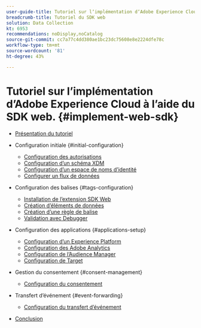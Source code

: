 ```yaml
---
user-guide-title: Tutoriel sur lʼimplémentation dʼAdobe Experience Cloud à lʼaide du SDK web
breadcrumb-title: Tutoriel du SDK web
solution: Data Collection
kt: 6953
recommendations: noDisplay,noCatalog
source-git-commit: cc7a77c4dd380ae1bc23dc75608e8e2224dfe78c
workflow-type: tm+mt
source-wordcount: '81'
ht-degree: 43%

---
```



# Tutoriel sur lʼimplémentation dʼAdobe Experience Cloud à lʼaide du SDK web. {#implement-web-sdk}

+ [Présentation du tutoriel](overview.md)
+ Configuration initiale {#initial-configuration}
   + [Configuration des autorisations](configure-permissions.md)
   + [Configuration d’un schéma XDM](configure-schemas.md)
   + [Configuration d’un espace de noms d’identité](configure-identities.md)
   + [Configurer un flux de données](configure-datastream.md)

+ Configuration des balises {#tags-configuration}
   + [Installation de l’extension SDK Web](install-web-sdk.md)
   + [Création d’éléments de données](create-data-elements.md)
   + [Création d’une règle de balise](create-tag-rule.md)
   + [Validation avec Debugger](validate-with-debugger.md)

+ Configuration des applications {#applications-setup}
   + [Configuration d’un Experience Platform](setup-experience-platform.md)
   + [Configuration des Adobe Analytics](setup-analytics.md)
   + [Configuration de l’Audience Manager](setup-audience-manager.md)
   + [Configuration de Target](setup-target.md)

+ Gestion du consentement {#consent-management}
   + [Configuration du consentement](setup-consent.md)

+ Transfert dʼévénement {#event-forwarding}
   + [Configuration du transfert d’événement](setup-event-forwarding.md)

+ [Conclusion](conclusion.md)

